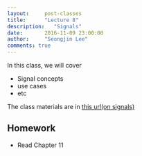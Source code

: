 ```yaml
---
layout:     post-classes
title:      "Lecture 8"
description:   "Signals"
date:       2016-11-09 23:00:00
author:     "Seongjin Lee"
comments: true
---
```


In this class, we will cover

* Signal concepts
* use cases
* etc


The class materials are in [this url(on signals)](https://github.com/resourceful/lecture_sysprog/tree/master/07_signal)



## Homework

* Read Chapter 11
